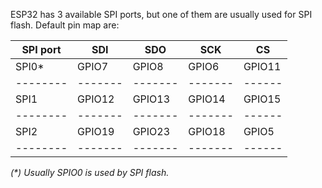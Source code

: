 ESP32 has 3 available SPI ports, but one of them are usually used for SPI flash. Default pin map are:

|SPI port| SDI   | SDO   | SCK   | CS   |
|--------|-------|-------|-------|------|
|SPI0*   |GPIO7  |GPIO8  |GPIO6  |GPIO11|
|--------|-------|-------|-------|------|
|SPI1    |GPIO12 |GPIO13 |GPIO14 |GPIO15|
|--------|-------|-------|-------|------|
|SPI2    |GPIO19 |GPIO23 |GPIO18 |GPIO5 |
|--------|-------|-------|-------|------|

_(*) Usually SPIO0 is used by SPI flash._